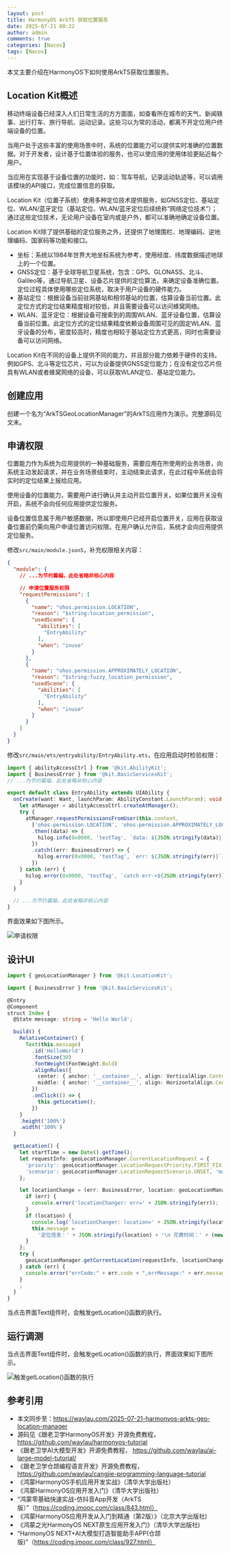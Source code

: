 ```yaml
---
layout: post
title: HarmonyOS ArkTS 获取位置服务
date: 2025-07-21 00:22
author: admin
comments: true
categories: [Nacos]
tags: [Nacos]
---
```


本文主要介绍在HarmonyOS下如何使用ArkTS获取位置服务。

<!-- more -->

## Location Kit概述

移动终端设备已经深入人们日常生活的方方面面，如查看所在城市的天气、新闻轶事、出行打车、旅行导航、运动记录。这些习以为常的活动，都离不开定位用户终端设备的位置。

当用户处于这些丰富的使用场景中时，系统的位置能力可以提供实时准确的位置数据。对于开发者，设计基于位置体验的服务，也可以使应用的使用体验更贴近每个用户。

当应用在实现基于设备位置的功能时，如：驾车导航，记录运动轨迹等，可以调用该模块的API接口，完成位置信息的获取。

Location Kit（位置子系统）使用多种定位技术提供服务，如GNSS定位、基站定位、WLAN/蓝牙定位（基站定位、WLAN/蓝牙定位后续统称“网络定位技术”）；通过这些定位技术，无论用户设备在室内或是户外，都可以准确地确定设备位置。

Location Kit除了提供基础的定位服务之外，还提供了地理围栏、地理编码、逆地理编码、国家码等功能和接口。

* 坐标：系统以1984年世界大地坐标系统为参考，使用经度、纬度数据描述地球上的一个位置。
* GNSS定位：基于全球导航卫星系统，包含：GPS、GLONASS、北斗、Galileo等，通过导航卫星、设备芯片提供的定位算法，来确定设备准确位置。定位过程具体使用哪些定位系统，取决于用户设备的硬件能力。
* 基站定位：根据设备当前驻网基站和相邻基站的位置，估算设备当前位置。此定位方式的定位结果精度相对较低，并且需要设备可以访问蜂窝网络。
* WLAN、蓝牙定位：根据设备可搜索到的周围WLAN、蓝牙设备位置，估算设备当前位置。此定位方式的定位结果精度依赖设备周围可见的固定WLAN、蓝牙设备的分布，密度较高时，精度也相较于基站定位方式更高，同时也需要设备可以访问网络。


Location Kit在不同的设备上提供不同的能力，并且部分能力依赖于硬件的支持。例如GPS、北斗等定位芯片，可以为设备提供GNSS定位能力；在没有定位芯片但具有WLAN或者蜂窝网络的设备，可以获取WLAN定位、基站定位能力。

## 创建应用



创建一个名为“ArkTSGeoLocationManager”的ArkTS应用作为演示。完整源码见文末。


## 申请权限

 
位置能力作为系统为应用提供的一种基础服务，需要应用在所使用的业务场景，向系统主动发起请求，并在业务场景结束时，主动结束此请求，在此过程中系统会将实时的定位结果上报给应用。

使用设备的位置能力，需要用户进行确认并主动开启位置开关。如果位置开关没有开启，系统不会向任何应用提供定位服务。

设备位置信息属于用户敏感数据，所以即使用户已经开启位置开关，应用在获取设备位置前仍需向用户申请位置访问权限。在用户确认允许后，系统才会向应用提供定位服务。

修改`src/main/module.json5`，补充权限相关内容：

```json
{
  "module": {
    // ...为节约篇幅，此处省略非核心内容

    // 申请位置服务权限
    "requestPermissions": [
      {
        "name": "ohos.permission.LOCATION",
        "reason": "$string:location_permission",
        "usedScene": {
          "abilities": [
            "EntryAbility"
          ],
          "when": "inuse"
        }
      },
      {
        "name": "ohos.permission.APPROXIMATELY_LOCATION",
        "reason": "$string:fuzzy_location_permission",
        "usedScene": {
          "abilities": [
            "EntryAbility"
          ],
          "when": "inuse"
        }
      }
    ]
  }
}
```


修改`src/main/ets/entryability/EntryAbility.ets`，在应用启动时检验权限：

```ts
import { abilityAccessCtrl } from '@kit.AbilityKit';
import { BusinessError } from '@kit.BasicServicesKit';
// ...为节约篇幅，此处省略非核心内容

export default class EntryAbility extends UIAbility {
  onCreate(want: Want, launchParam: AbilityConstant.LaunchParam): void {
    let atManager = abilityAccessCtrl.createAtManager();
    try {
      atManager.requestPermissionsFromUser(this.context,
        ['ohos.permission.LOCATION', 'ohos.permission.APPROXIMATELY_LOCATION'])
        .then((data) => {
          hilog.info(0x0000, 'testTag', `data: ${JSON.stringify(data)}`);
        })
        .catch((err: BusinessError) => {
          hilog.error(0x0000, 'testTag', `err: ${JSON.stringify(err)}`);
        })
    } catch (err) {
      hilog.error(0x0000, 'testTag', `catch err->${JSON.stringify(err)}`);
    }
  }

  // ...为节约篇幅，此处省略非核心内容
}  
```


界面效果如下图所示。

![申请权限](/images/post/20250721-geo-001.png)



## 设计UI



```ts
import { geoLocationManager } from '@kit.LocationKit';

import { BusinessError } from '@kit.BasicServicesKit';

@Entry
@Component
struct Index {
  @State message: string = 'Hello World';

  build() {
    RelativeContainer() {
      Text(this.message)
        .id('HelloWorld')
        .fontSize(30)
        .fontWeight(FontWeight.Bold)
        .alignRules({
          center: { anchor: '__container__', align: VerticalAlign.Center },
          middle: { anchor: '__container__', align: HorizontalAlign.Center }
        })
        .onClick(() => {
          this.getLocation();
        })
    }
    .height('100%')
    .width('100%')
  }

  getLocation() {
    let startTime = new Date().getTime();
    let requestInfo: geoLocationManager.CurrentLocationRequest = {
      'priority': geoLocationManager.LocationRequestPriority.FIRST_FIX,
      'scenario': geoLocationManager.LocationRequestScenario.UNSET, 'maxAccuracy': 100
    };

    let locationChange = (err: BusinessError, location: geoLocationManager.Location): void => {
      if (err) {
        console.error('locationChanger: err=' + JSON.stringify(err));
      }
      if (location) {
        console.log('locationChanger: location=' + JSON.stringify(location));
        this.message =
          '定位信息：' + JSON.stringify(location) + '\n 花费时间：' + (new Date().getTime() - startTime) / 1000
      }
    };
    try {
      geoLocationManager.getCurrentLocation(requestInfo, locationChange);
    } catch (err) {
      console.error("errCode:" + err.code + ",errMessage:" + err.message);
    }
    ;
  }
}
```


当点击界面Text组件时，会触发getLocation()函数的执行。



## 运行调测

当点击界面Text组件时，会触发getLocation()函数的执行，界面效果如下图所示。

![触发getLocation()函数的执行](/images/post/20250721-geo-002.png)




## 参考引用



* 本文同步至：<https://waylau.com/2025-07-21-harmonyos-arkts-geo-location-manager>
* 源码见《跟老卫学HarmonyOS开发》开源免费教程， <https://github.com/waylau/harmonyos-tutorial>
* 《跟老卫学AI大模型开发》开源免费教程， https://github.com/waylau/ai-large-model-tutorial/
* 《跟老卫学仓颉编程语言开发》开源免费教程， https://github.com/waylau/cangjie-programming-language-tutorial
* 《鸿蒙HarmonyOS手机应用开发实战》（清华大学出版社）
* 《鸿蒙HarmonyOS应用开发入门》（清华大学出版社）
* “鸿蒙零基础快速实战-仿抖音App开发（ArkTS版）”（https://coding.imooc.com/class/843.html）
* 《鸿蒙HarmonyOS应用开发从入门到精通（第2版）》（北京大学出版社)
* 《鸿蒙之光HarmonyOS NEXT原生应用开发入门》（清华大学出版社)
* “HarmonyOS NEXT+AI大模型打造智能助手APP(仓颉版)”（https://coding.imooc.com/class/927.html）
